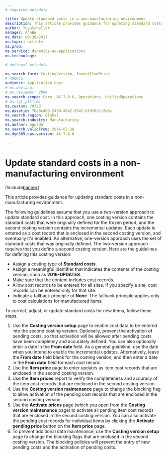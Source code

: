```yaml
---
# required metadata

title: Update standard costs in a non-manufacturing environment
description: This article provides guidance for updating standard costs in a non-manufacturing environment.
author: YuyuScheller
manager: AnnBe
ms.date: 06/20/2017
ms.topic: article
ms.prod: 
ms.service: dynamics-ax-applications
ms.technology: 

# optional metadata

ms.search.form: CostingVersion, InventItemPrice
# ROBOTS: 
audience: Application User
# ms.devlang: 
# ms.reviewer: 2094
ms.search.scope: Core, AX 7.0.0, Operations, UnifiedOperations
# ms.tgt_pltfrm: 
ms.custom: 79723
ms.assetid: 7ba0c408-2450-4042-9542-6fdf83c12e6c
ms.search.region: Global
ms.search.industry: Manufacturing
ms.author: mguada
ms.search.validFrom: 2016-02-28
ms.dyn365.ops.version: AX 7.0.0

---
```


# Update standard costs in a non-manufacturing environment

[!include[banner](../includes/banner.md)]


This article provides guidance for updating standard costs in a non-manufacturing environment.

The following guidelines assume that you use a two-version approach to update standard cost. In this approach, one costing version contains the standard costs that were originally defined for the frozen period, and the second costing version contains the incremental updates. Each update is entered as a cost record that is enclosed in the second costing version, and eventually it's enabled. An alternative, one-version approach uses the set of standard costs that was originally defined. The two-version approach requires that you define a second costing version. Here are the guidelines for defining this costing version:

-   Assign a costing type of **Standard costs**.
-   Assign a meaningful identifier that indicates the contents of the costing version, such as **2016-UPDATES**.
-   Make sure that the content includes cost records.
-   Allow cost records to be entered for all sites. If you specify a site, cost records can be entered only for that site.
-   Indicate a fallback principle of **None**. The fallback principle applies only to cost calculations for manufactured items.

To correct, adjust, or update standard costs for new items, follow these steps.

1.  Use the **Costing version** **setup** page to enable cost data to be entered into the second costing version. Optionally, prevent the activation of pending costs, so that activation will be allowed after pending costs have been completely and accurately defined. You can also optionally enter a date in the **From date** field. As a general guideline, use the date when you intend to enable the incremental updates. Alternatively, leave the **From date** field blank for the costing version, and then enter a date in the **From date** field for each cost record.
2.  Use the **Item price** page to enter updates as item cost records that are enclosed in the second costing version.
3.  Use the **Item prices** report to verify the completeness and accuracy of the item cost records that are enclosed in the second costing version.
4.  Use the **Costing version maintenance** page to change the blocking flag to allow activation of the pending cost records that are enclosed in the second costing version.
5.  Use the **Activate prices** page (which you open from the **Costing version maintenance** page) to activate all pending item cost records that are enclosed in the second costing version. You can also activate the pending cost records for individual items by clicking the **Activate pending price** button on the **Item price** page.
6.  To prevent additional data maintenance, use the **Costing version setup** page to change the blocking flags that are enclosed in the second costing version. The blocking policies will prevent the entry of new pending costs and the activation of pending costs.




